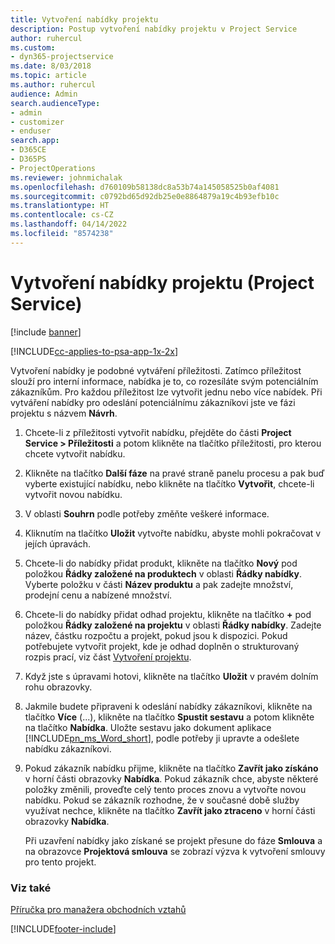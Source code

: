 ```yaml
---
title: Vytvoření nabídky projektu
description: Postup vytvoření nabídky projektu v Project Service
author: ruhercul
ms.custom:
- dyn365-projectservice
ms.date: 8/03/2018
ms.topic: article
ms.author: ruhercul
audience: Admin
search.audienceType:
- admin
- customizer
- enduser
search.app:
- D365CE
- D365PS
- ProjectOperations
ms.reviewer: johnmichalak
ms.openlocfilehash: d760109b58138dc8a53b74a145058525b0af4081
ms.sourcegitcommit: c0792bd65d92db25e0e8864879a19c4b93efb10c
ms.translationtype: HT
ms.contentlocale: cs-CZ
ms.lasthandoff: 04/14/2022
ms.locfileid: "8574238"
---
```

# <a name="create-a-project-quote-project-service"></a>Vytvoření nabídky projektu (Project Service)

[!include [banner](../includes/psa-now-project-operations.md)]

[!INCLUDE[cc-applies-to-psa-app-1x-2x](../includes/cc-applies-to-psa-app-1x-2x.md)]

Vytvoření nabídky je podobné vytváření příležitosti. Zatímco příležitost slouží pro interní informace, nabídka je to, co rozesíláte svým potenciálním zákazníkům. Pro každou příležitost lze vytvořit jednu nebo více nabídek. Při vytváření nabídky pro odeslání potenciálnímu zákazníkovi jste ve fázi projektu s názvem **Návrh**.  
  
1. Chcete-li z příležitosti vytvořit nabídku, přejděte do části  **Project Service > Příležitosti** a potom klikněte na tlačítko příležitosti, pro kterou chcete vytvořit nabídku.  
  
2. Klikněte na tlačítko **Další fáze** na pravé straně panelu procesu a pak buď vyberte existující nabídku, nebo klikněte na tlačítko **Vytvořit**, chcete-li vytvořit novou nabídku.  
  
3. V oblasti **Souhrn** podle potřeby změňte veškeré informace.  
  
4. Kliknutím na tlačítko **Uložit** vytvořte nabídku, abyste mohli pokračovat v jejích úpravách.  
  
5. Chcete-li do nabídky přidat produkt, klikněte na tlačítko **Nový** pod položkou **Řádky založené na produktech** v oblasti **Řádky nabídky**. Vyberte položku v části **Název produktu** a pak zadejte množství, prodejní cenu a nabízené množství.  
  
6. Chcete-li do nabídky přidat odhad projektu, klikněte na tlačítko **+** pod položkou **Řádky založené na projektu** v oblasti **Řádky nabídky**. Zadejte název, částku rozpočtu a projekt, pokud jsou k dispozici. Pokud potřebujete vytvořit projekt, kde je odhad doplněn o strukturovaný rozpis prací, viz část [Vytvoření projektu](../psa/create-project.md).  
  
7. Když jste s úpravami hotovi, klikněte na tlačítko **Uložit** v pravém dolním rohu obrazovky.  
  
8. Jakmile budete připraveni k odeslání nabídky zákazníkovi, klikněte na tlačítko **Více** (...), klikněte na tlačítko **Spustit sestavu** a potom klikněte na tlačítko **Nabídka**. Uložte sestavu jako dokument aplikace [!INCLUDE[pn_ms_Word_short](../includes/pn-ms-word-short.md)], podle potřeby ji upravte a odešlete nabídku zákazníkovi.  
  
9. Pokud zákazník nabídku přijme, klikněte na tlačítko **Zavřít jako získáno** v horní části obrazovky **Nabídka**. Pokud zákazník chce, abyste některé položky změnili, proveďte celý tento proces znovu a vytvořte novou nabídku. Pokud se zákazník rozhodne, že v současné době služby využívat nechce, klikněte na tlačítko **Zavřít jako ztraceno** v horní části obrazovky **Nabídka**.  
  
   Při uzavření nabídky jako získané se projekt přesune do fáze **Smlouva** a na obrazovce **Projektová smlouva** se zobrazí výzva k vytvoření smlouvy pro tento projekt.  
  
### <a name="see-also"></a>Viz také  
 [Příručka pro manažera obchodních vztahů](../psa/account-manager-guide.md)


[!INCLUDE[footer-include](../includes/footer-banner.md)]
